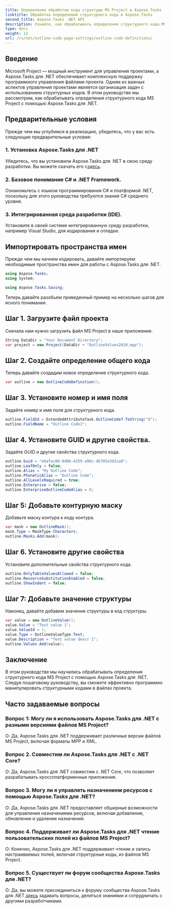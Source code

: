 ```yaml
---
title: Определения обработки кода структуры MS Project в Aspose.Tasks
linktitle: Обработка определений структурного кода в Aspose.Tasks
second_title: Aspose.Tasks .NET API
description: Узнайте, как обрабатывать определения структурного кода MS Project с помощью Aspose.Tasks для .NET, расширяя возможности ваших приложений для управления проектами.
type: docs
weight: 12
url: /ru/net/outline-code-page-settings/outline-code-definitions/
---
```

## Введение
Microsoft Project — мощный инструмент для управления проектами, а Aspose.Tasks для .NET обеспечивает комплексную поддержку программного управления файлами проекта. Одним из важных аспектов управления проектами является организация задач с использованием структурных кодов. В этом руководстве мы рассмотрим, как обрабатывать определения структурного кода MS Project с помощью Aspose.Tasks для .NET.
## Предварительные условия
Прежде чем мы углубимся в реализацию, убедитесь, что у вас есть следующие предварительные условия:
### 1. Установка Aspose.Tasks для .NET
 Убедитесь, что вы установили Aspose.Tasks для .NET в свою среду разработки. Вы можете скачать его с[здесь](https://releases.aspose.com/tasks/net/).
### 2. Базовое понимание C# и .NET Framework.
Ознакомьтесь с языком программирования C# и платформой .NET, поскольку для этого руководства требуются знания C# среднего уровня.
### 3. Интегрированная среда разработки (IDE).
Установите в своей системе интегрированную среду разработки, например Visual Studio, для кодирования и отладки.
## Импортировать пространства имен
Прежде чем мы начнем кодировать, давайте импортируем необходимые пространства имен для работы с Aspose.Tasks для .NET.
```csharp
using Aspose.Tasks;
using System;

using Aspose.Tasks.Saving;
```
Теперь давайте разобьем приведенный пример на несколько шагов для ясного понимания.
## Шаг 1. Загрузите файл проекта
Сначала нам нужно загрузить файл MS Project в наше приложение.
```csharp
String DataDir = "Your Document Directory";
var project = new Project(DataDir + "OutlineValues2010.mpp");
```
## Шаг 2. Создайте определение общего кода
Теперь давайте создадим новое определение структурного кода.
```csharp
var outline = new OutlineCodeDefinition();
```
## Шаг 3. Установите номер и имя поля
Задайте номер и имя поля для структурного кода.
```csharp
outline.FieldId = ExtendedAttributeTask.OutlineCode7.ToString("D");
outline.FieldName = "Outline Code1";
```
## Шаг 4. Установите GUID и другие свойства.
Задайте GUID и другие свойства структурного кода.
```csharp
outline.Guid = "e6afac06-0d86-4359-a96c-db705e3d2ca8";
outline.LeafOnly = false;
outline.Alias = "My Outline Code";
outline.PhoneticAlias = "Outline Code";
outline.AllLevelsRequired = true;
outline.Enterprise = false;
outline.EnterpriseOutlineCodeAlias = 0;
```
## Шаг 5: Добавьте контурную маску
Добавьте маску контура к коду контура.
```csharp
var mask = new OutlineMask();
mask.Type = MaskType.Characters;
outline.Masks.Add(mask);
```
## Шаг 6. Установите другие свойства
Установите дополнительные свойства структурного кода.
```csharp
outline.OnlyTableValuesAllowed = false;
outline.ResourceSubstitutionEnabled = false;
outline.ShowIndent = false;
```
## Шаг 7: Добавьте значение структуры
Наконец, давайте добавим значение структуры в код структуры.
```csharp
var value = new OutlineValue();
value.Value = "Text value 1";
value.ValueId = 1;
value.Type = OutlineValueType.Text;
value.Description = "Text value descr 1";
outline.Values.Add(value);
```
## Заключение
В этом руководстве мы научились обрабатывать определения структурного кода MS Project с помощью Aspose.Tasks для .NET. Следуя пошаговому руководству, вы сможете эффективно программно манипулировать структурными кодами в файлах проекта.
## Часто задаваемые вопросы
### Вопрос 1: Могу ли я использовать Aspose.Tasks для .NET с разными версиями файлов MS Project?
О: Да, Aspose.Tasks для .NET поддерживает различные версии файлов MS Project, включая форматы MPP и XML.
### Вопрос 2. Совместим ли Aspose.Tasks для .NET с .NET Core?
О: Да, Aspose.Tasks для .NET совместим с .NET Core, что позволяет разрабатывать кроссплатформенные приложения.
### Вопрос 3. Могу ли я управлять назначением ресурсов с помощью Aspose.Tasks для .NET?
О: Да, Aspose.Tasks для .NET предоставляет обширные возможности для управления назначениями ресурсов, включая добавление, обновление и удаление назначений.
### Вопрос 4. Поддерживает ли Aspose.Tasks для .NET чтение пользовательских полей из файлов MS Project?
О: Конечно, Aspose.Tasks для .NET поддерживает чтение и запись настраиваемых полей, включая структурные коды, из файлов MS Project.
### Вопрос 5. Существует ли форум сообщества Aspose.Tasks для .NET?
 О: Да, вы можете присоединиться к форуму сообщества Aspose.Tasks для .NET.[здесь](https://forum.aspose.com/c/tasks/15) задавать вопросы, делиться знаниями и сотрудничать с другими разработчиками.